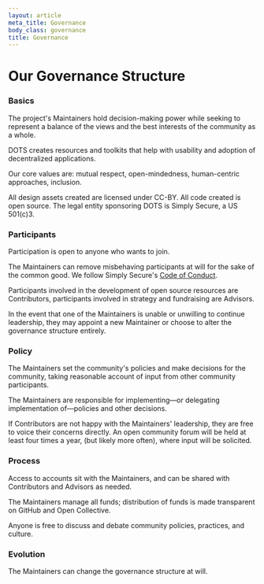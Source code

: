 ```yaml
---
layout: article
meta_title: Governance
body_class: governance
title: Governance
---
```


# Our Governance Structure

### Basics

The project's Maintainers hold decision-making power while seeking to represent a balance of the views and the best interests of the community as a whole.

DOTS creates resources and toolkits that help with usability and adoption of decentralized applications.

Our core values are: mutual respect, open-mindedness, human-centric approaches, inclusion.

All design assets created are licensed under CC-BY. All code created is open source. The legal entity sponsoring DOTS is Simply Secure, a US 501(c)3.

### Participants

Participation is open to anyone who wants to join.

The Maintainers can remove misbehaving participants at will for the sake of the common good. We follow Simply Secure's [Code of Conduct](https://simplysecure.org/coc/).

Participants involved in the development of open source resources are Contributors, participants involved in strategy and fundraising are Advisors.

In the event that one of the Maintainers is unable or unwilling to continue leadership, they may appoint a new Maintainer or choose to alter the governance structure entirely.

### Policy

The Maintainers set the community's policies and make decisions for the community, taking reasonable account of input from other community participants.

The Maintainers are responsible for implementing—or delegating implementation of—policies and other decisions.

If Contributors are not happy with the Maintainers' leadership, they are free to voice their concerns directly. An open community forum will be held at least four times a year, (but likely more often), where input will be solicited.

### Process

Access to accounts sit with the Maintainers, and can be shared with Contributors and Advisors as needed.

The Maintainers manage all funds; distribution of funds is made transparent on GitHub and Open Collective.

Anyone is free to discuss and debate community policies, practices, and culture.

### Evolution

The Maintainers can change the governance structure at will.
